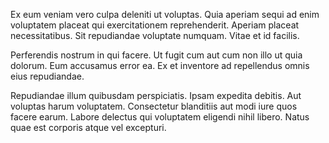 Ex eum veniam vero culpa deleniti ut voluptas. Quia aperiam sequi ad enim voluptatem placeat qui exercitationem reprehenderit. Aperiam placeat necessitatibus. Sit repudiandae voluptate numquam. Vitae et id facilis.
 Perferendis nostrum in qui facere. Ut fugit cum aut cum non illo ut quia dolorum. Eum accusamus error ea. Ex et inventore ad repellendus omnis eius repudiandae.
 Repudiandae illum quibusdam perspiciatis. Ipsam expedita debitis. Aut voluptas harum voluptatem. Consectetur blanditiis aut modi iure quos facere earum. Labore delectus qui voluptatem eligendi nihil libero. Natus quae est corporis atque vel excepturi.